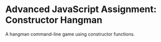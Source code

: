 # Advanced JavaScript Assignment: Constructor Hangman

A hangman command-line game using constructor functions.

